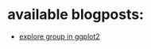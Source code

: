 # available blogposts:

- [explore group in ggplot2](https://czeildi.github.io/blog/explore_group_in_ggplot2)
